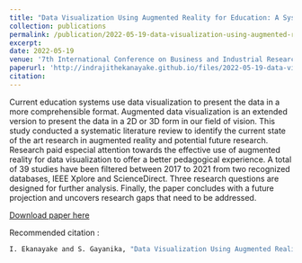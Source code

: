 ```yaml
---
title: "Data Visualization Using Augmented Reality for Education: A Systematic Review"
collection: publications
permalink: /publication/2022-05-19-data-visualization-using-augmented-reality-for-education
excerpt: 
date: 2022-05-19
venue: '7th International Conference on Business and Industrial Research (ICBIR)'
paperurl: 'http://indrajithekanayake.github.io/files/2022-05-19-data-visualization-using-augmented-reality-for-education.pdf'
citation:
---
```

Current education systems use data visualization to present the data in a more comprehensible format. Augmented data visualization is an extended version to present the data in a 2D or 3D form in our field of vision. This study conducted a systematic literature review to identify the current state of the art research in augmented reality and potential future research. Research paid especial attention towards the effective use of augmented reality for data visualization to offer a better pedagogical experience. A total of 39 studies have been filtered between 2017 to 2021 from two recognized databases, IEEE Xplore and ScienceDirect. Three research questions are designed for further analysis. Finally, the paper concludes with a future projection and uncovers research gaps that need to be addressed.

[Download paper here](http://indrajithekanayake.github.io/files/2022-05-19-data-visualization-using-augmented-reality-for-education.pdf)

Recommended citation :

```bash
I. Ekanayake and S. Gayanika, "Data Visualization Using Augmented Reality for Education: A Systematic Review," 2022 7th International Conference on Business and Industrial Research (ICBIR), Bangkok, Thailand, 2022, pp. 533-537, doi: 10.1109/ICBIR54589.2022.9786403.
```

